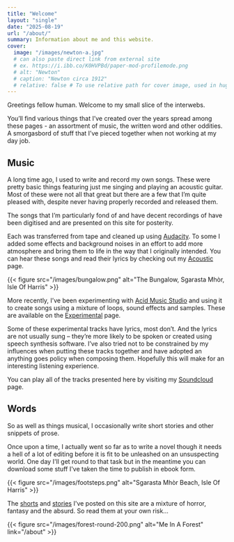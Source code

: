 ```yaml
---
title: "Welcome"
layout: "single"
date: "2025-08-19"
url: "/about/"
summary: Information about me and this website.
cover:
  image: "/images/newton-a.jpg"
  # can also paste direct link from external site
  # ex. https://i.ibb.co/K0HVPBd/paper-mod-profilemode.png
  # alt: "Newton"
  # caption: "Newton circa 1912"
  # relative: false # To use relative path for cover image, used in hugo Page-bundles
---
```


Greetings fellow human. Welcome to my small slice of the interwebs.

You’ll find various things that I’ve created over the years spread among these pages - an assortment of music, the written word and other oddities. A smorgasbord of stuff that I’ve pieced together when not working at my day job.

## Music

A long time ago, I used to write and record my own songs. These were pretty basic things featuring just me singing and playing an acoustic guitar. Most of these were not all that great but there are a few that I’m quite pleased with, despite never having properly recorded and released them.

The songs that I’m particularly fond of and have decent recordings of have been digitised and are presented on this site for posterity.

Each was transferred from tape and cleaned up using [Audacity](https://www.audacityteam.org/). To some I added some effects and background noises in an effort to add more atmosphere and bring them to life in the way that I originally intended. You can hear these songs and read their lyrics by checking out my [Acoustic](/acoustic) page.

{{< figure
  src="/images/bungalow.png"
  alt="The Bungalow, Sgarasta Mhòr, Isle Of Harris" >}}

More recently, I’ve been experimenting with [Acid Music Studio](https://www.magix.com/gb/music/acid/acid-music-studio/) and using it to create songs using a mixture of loops, sound effects and samples. These are available on the [Experimental](/experimental) page.

Some of these experimental tracks have lyrics, most don’t. And the lyrics are not usually sung – they’re more likely to be spoken or created using speech synthesis software. I’ve also tried not to be constrained by my influences when putting these tracks together and have adopted an anything goes policy when composing them. Hopefully this will make for an interesting listening experience.

You can play all of the tracks presented here by visiting my [Soundcloud](https://www.soundcloud.com/scarista) page.

## Words

So as well as things musical, I occasionally write short stories and other snippets of prose.

Once upon a time, I actually went so far as to write a novel though it needs a hell of a lot of editing before it is fit to be unleashed on an unsuspecting world. One day I'll get round to that task but in the meantime you can download some stuff I've taken the time to publish in ebook form.

{{< figure
  src="/images/footsteps.png"
  alt="Sgarasta Mhòr Beach, Isle Of Harris" >}}

The [shorts](/categories/shorts) and [stories](/stories) I've posted on this site are a mixture of horror, fantasy and the absurd. So read them at your own risk...

{{< figure src="/images/forest-round-200.png" alt="Me In A Forest" link="/about" >}}
